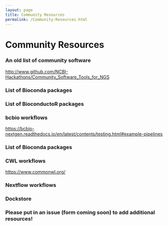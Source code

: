 ```yaml
---
layout: page
title: Community Resources
permalink: /Community-Resources.html
---
```


# Community Resources

### An old list of community software 

<a href="https://www.github.com/NCBI-Hackathons/Community_Software_Tools_for_NGS" target="_blank">http://www.github.com/NCBI-Hackathons/Community_Software_Tools_for_NGS</a>

### List of Bioconda packages

### List of BioconductoR packages

### bcbio workflows

<a href="https://bcbio-nextgen.readthedocs.io/en/latest/contents/testing.html#example-pipelines" target="_blank">https://bcbio-nextgen.readthedocs.io/en/latest/contents/testing.html#example-pipelines</a>

### List of Bioconda packages


### CWL workflows 

<a href="https://www.commonwl.org/" target="_blank">https://www.commonwl.org/</a>

### Nextflow workflows

### Dockstore

### Please put in an issue (form coming soon) to add additional resources!

